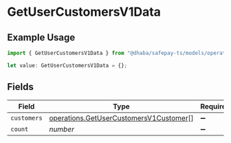 # GetUserCustomersV1Data

## Example Usage

```typescript
import { GetUserCustomersV1Data } from "@dhaba/safepay-ts/models/operations";

let value: GetUserCustomersV1Data = {};
```

## Fields

| Field                                                                                            | Type                                                                                             | Required                                                                                         | Description                                                                                      |
| ------------------------------------------------------------------------------------------------ | ------------------------------------------------------------------------------------------------ | ------------------------------------------------------------------------------------------------ | ------------------------------------------------------------------------------------------------ |
| `customers`                                                                                      | [operations.GetUserCustomersV1Customer](../../models/operations/getusercustomersv1customer.md)[] | :heavy_minus_sign:                                                                               | N/A                                                                                              |
| `count`                                                                                          | *number*                                                                                         | :heavy_minus_sign:                                                                               | N/A                                                                                              |